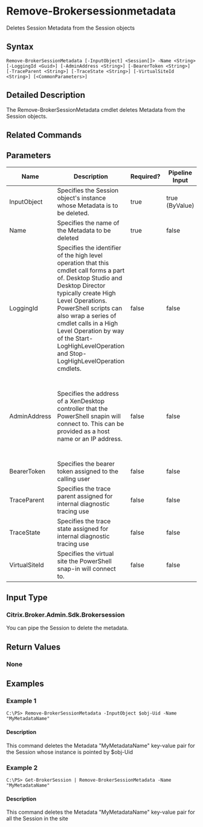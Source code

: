 ﻿
# Remove-Brokersessionmetadata
Deletes Session Metadata from the Session objects
## Syntax

```
Remove-BrokerSessionMetadata [-InputObject] <Session[]> -Name <String> [-LoggingId <Guid>] [-AdminAddress <String>] [-BearerToken <String>] [-TraceParent <String>] [-TraceState <String>] [-VirtualSiteId <String>] [<CommonParameters>]
```

## Detailed Description
The Remove-BrokerSessionMetadata cmdlet deletes Metadata from the Session objects.


## Related Commands

## Parameters
| Name   | Description | Required? | Pipeline Input | Default Value |
| --- | --- | --- | --- | --- |
| InputObject | Specifies the Session object's instance whose Metadata is to be deleted. | true | true (ByValue) |  |
| Name | Specifies the name of the Metadata to be deleted | true | false |  |
| LoggingId | Specifies the identifier of the high level operation that this cmdlet call forms a part of. Desktop Studio and Desktop Director typically create High Level Operations. PowerShell scripts can also wrap a series of cmdlet calls in a High Level Operation by way of the Start-LogHighLevelOperation and Stop-LogHighLevelOperation cmdlets. | false | false |  |
| AdminAddress | Specifies the address of a XenDesktop controller that the PowerShell snapin will connect to. This can be provided as a host name or an IP address. | false | false | Localhost. Once a value is provided by any cmdlet, this value will become the default. |
| BearerToken | Specifies the bearer token assigned to the calling user | false | false |  |
| TraceParent | Specifies the trace parent assigned for internal diagnostic tracing use | false | false |  |
| TraceState | Specifies the trace state assigned for internal diagnostic tracing use | false | false |  |
| VirtualSiteId | Specifies the virtual site the PowerShell snap-in will connect to. | false | false |  |

## Input Type

### Citrix.Broker.Admin.Sdk.Brokersession
You can pipe the Session to delete the metadata.
## Return Values

### None

## Examples

### Example 1

```
C:\PS> Remove-BrokerSessionMetadata -InputObject $obj-Uid -Name "MyMetadataName"
```

#### Description
This command deletes the Metadata "MyMetadataName" key-value pair for the Session whose instance is pointed by \$obj-Uid
### Example 2

```
C:\PS> Get-BrokerSession | Remove-BrokerSessionMetadata -Name "MyMetadataName"
```

#### Description
This command deletes the Metadata "MyMetadataName" key-value pair for all the Session in the site
